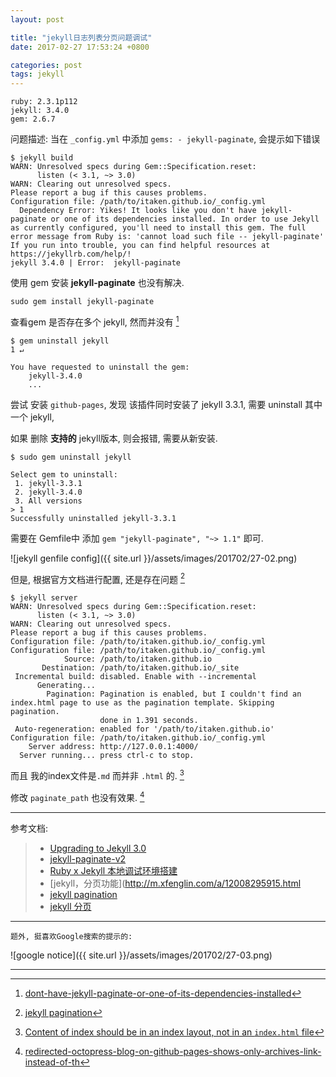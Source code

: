 ```yaml
---
layout: post

title: "jekyll日志列表分页问题调试"
date: 2017-02-27 17:53:24 +0800

categories: post
tags: jekyll
---
```

```
ruby: 2.3.1p112
jekyll: 3.4.0
gem: 2.6.7
```
问题描述: 当在 `_config.yml` 中添加 `gems: - jekyll-paginate`, 会提示如下错误

```shell
$ jekyll build                                                            
WARN: Unresolved specs during Gem::Specification.reset:
      listen (< 3.1, ~> 3.0)
WARN: Clearing out unresolved specs.
Please report a bug if this causes problems.
Configuration file: /path/to/itaken.github.io/_config.yml
  Dependency Error: Yikes! It looks like you don't have jekyll-paginate or one of its dependencies installed. In order to use Jekyll as currently configured, you'll need to install this gem. The full error message from Ruby is: 'cannot load such file -- jekyll-paginate' If you run into trouble, you can find helpful resources at https://jekyllrb.com/help/!
jekyll 3.4.0 | Error:  jekyll-paginate

```
使用 gem 安装 **jekyll-paginate** 也没有解决.

```shell
sudo gem install jekyll-paginate
```

查看gem 是否存在多个 jekyll, 然而并没有 [^1]

```shell
$ gem uninstall jekyll                                                    1 ↵

You have requested to uninstall the gem:
	jekyll-3.4.0
    ...
```
尝试 安装 `github-pages`, 发现 该插件同时安装了 jekyll 3.3.1, 需要 uninstall 其中一个 jekyll,

如果 删除 **支持的** jekyll版本, 则会报错, 需要从新安装.

```shell
$ sudo gem uninstall jekyll

Select gem to uninstall:
 1. jekyll-3.3.1
 2. jekyll-3.4.0
 3. All versions
> 1
Successfully uninstalled jekyll-3.3.1
```

需要在 Gemfile中 添加 `gem "jekyll-paginate", "~> 1.1"` 即可.

![jekyll genfile config]({{ site.url }}/assets/images/201702/27-02.png)

但是, 根据官方文档进行配置, 还是存在问题 [^2]

```shell
$ jekyll server
WARN: Unresolved specs during Gem::Specification.reset:
      listen (< 3.1, ~> 3.0)
WARN: Clearing out unresolved specs.
Please report a bug if this causes problems.
Configuration file: /path/to/itaken.github.io/_config.yml
Configuration file: /path/to/itaken.github.io/_config.yml
            Source: /path/to/itaken.github.io
       Destination: /path/to/itaken.github.io/_site
 Incremental build: disabled. Enable with --incremental
      Generating...
        Pagination: Pagination is enabled, but I couldn't find an index.html page to use as the pagination template. Skipping pagination.
                    done in 1.391 seconds.
 Auto-regeneration: enabled for '/path/to/itaken.github.io'
Configuration file: /path/to/itaken.github.io/_config.yml
    Server address: http://127.0.0.1:4000/
  Server running... press ctrl-c to stop.
```

而且 我的index文件是`.md` 而并非 `.html` 的. [^3]

修改 `paginate_path` 也没有效果. [^4]

---
参考文档:
> - [Upgrading to Jekyll 3.0](https://kersulis.github.io/2015/10/31/jekyll-3/)
> - [jekyll-paginate-v2](https://github.com/sverrirs/jekyll-paginate-v2)
> - [Ruby x Jekyll 本地调试环境搭建](http://szhshp.org/tech/2015/11/14/localjekyllenv.html)
> - [jekyll，分页功能](http://m.xfenglin.com/a/12008295915.html
> - [jekyll pagination](https://jekyllrb.com/docs/pagination/)
> - [jekyll 分页](http://jekyllcn.com/docs/pagination/)

---
    题外, 挺喜欢Google搜索的提示的:

![google notice]({{ site.url }}/assets/images/201702/27-03.png)

---

[^1]: [dont-have-jekyll-paginate-or-one-of-its-dependencies-installed](http://stackoverflow.com/questions/35401566/dont-have-jekyll-paginate-or-one-of-its-dependencies-installed)

[^2]: [jekyll pagination](https://jekyllrb.com/docs/pagination/)

[^3]: [Content of index should be in an index layout, not in an `index.html` file](https://github.com/jekyll/minima/issues/13)

[^4]: [redirected-octopress-blog-on-github-pages-shows-only-archives-link-instead-of-th](http://stackoverflow.com/questions/24363061/redirected-octopress-blog-on-github-pages-shows-only-archives-link-instead-of-th)

[^5]: [jekyll-getting-an-error-when-i-have-paginate-in-my-project](http://stackoverflow.com/questions/35639303/jekyll-getting-an-error-when-i-have-paginate-in-my-project)
